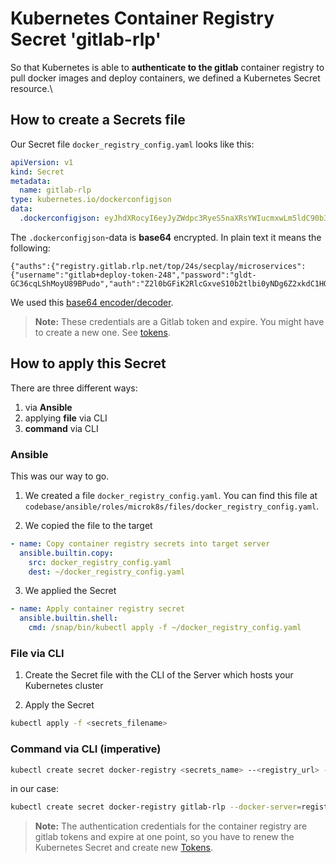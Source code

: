 # Kubernetes Container Registry Secret 'gitlab-rlp'

So that Kubernetes is able to **authenticate to the gitlab** container registry to pull docker images and deploy containers, we defined a Kubernetes Secret resource.\
## How to create a Secrets file
Our Secret file `docker_registry_config.yaml` looks like this:
```yaml
apiVersion: v1
kind: Secret
metadata:
  name: gitlab-rlp
type: kubernetes.io/dockerconfigjson
data:
  .dockerconfigjson: eyJhdXRocyI6eyJyZWdpc3RyeS5naXRsYWIucmxwLm5ldC90b3AvMjRzL3NlY3BsYXkvbWljcm9zZXJ2aWNlcyI6eyJ1c2VybmFtZSI6ImdpdGxhYitkZXBsb3ktdG9rZW4tMjQ4IiwicGFzc3dvcmQiOiJnbGR0LUdDMzZjcUxTaE1veVU4OUJQdWRvIiwiYXV0aCI6IloybDBiR0ZpSzJSbGNHeHZlUzEwYjJ0bGJpMHlORGc2WjJ4a2RDMUhRek0yWTNGTVUyaE5iM2xWT0RsQ1VIVmtidz09In19fQ==
```
The `.dockerconfigjson`-data is **base64** encrypted. In plain text it means the following:
```
{"auths":{"registry.gitlab.rlp.net/top/24s/secplay/microservices":{"username":"gitlab+deploy-token-248","password":"gldt-GC36cqLShMoyU89BPudo","auth":"Z2l0bGFiK2RlcGxveS10b2tlbi0yNDg6Z2xkdC1HQzM2Y3FMU2hNb3lVODlCUHVkbw=="}}}
```
We used this [base64 encoder/decoder](https://www.base64decode.org/).

> **Note:** These credentials are a Gitlab token and expire. You might have to create a new one. See [tokens](./gitlab-tokens.md).
 
## How to apply this Secret

There are three different ways:
1. via **Ansible**
2. applying **file** via CLI
3. **command** via CLI

### Ansible

This was our way to go.

1. We created a file `docker_registry_config.yaml`. You can find this file at `codebase/ansible/roles/microk8s/files/docker_registry_config.yaml`.

2. We copied the file to the target
```yaml
- name: Copy container registry secrets into target server
  ansible.builtin.copy:
    src: docker_registry_config.yaml
    dest: ~/docker_registry_config.yaml
```

3. We applied the Secret
```yaml
- name: Apply container registry secret
  ansible.builtin.shell:
    cmd: /snap/bin/kubectl apply -f ~/docker_registry_config.yaml
```

### File via CLI

1. Create the Secret file with the CLI of the Server which hosts your Kubernetes cluster

2. Apply the Secret

```bash
kubectl apply -f <secrets_filename>
```

### Command via CLI (imperative)

```bash
kubectl create secret docker-registry <secrets_name> --<registry_url> --docker-username=<username> --docker-password=<password>
```

in our case:

```bash
kubectl create secret docker-registry gitlab-rlp --docker-server=registry.gitlab.rlp.net/top/24s/secplay/microservices --docker-username=gitlab+deploy-token-248 --docker-password=gldt-GC36cqLShMoyU89BPudo
```

> **Note:** The authentication credentials for the container registry are gitlab tokens and expire at one point, so you have to renew the Kubernetes Secret and create new [Tokens](./gitlab-tokens.md).